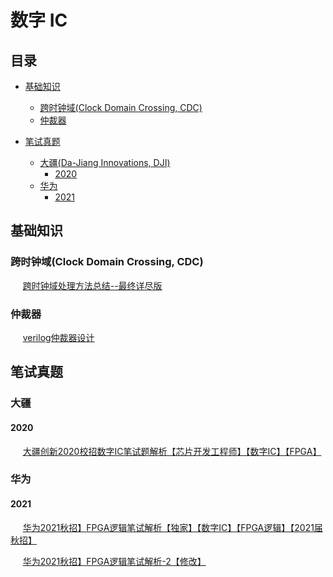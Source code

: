 # 数字 IC

## 目录


- [基础知识](#基础知识)
  - [跨时钟域(Clock Domain Crossing, CDC)](#CDC)
  - [仲裁器](#仲裁器)
 
  
- [笔试真题](#笔试真题)
  - [大疆(Da-Jiang Innovations, DJI)](#大疆)
    - [2020](#DJI-2020)
  - [华为](#华为)
    - [2021](#华为-2021)



## 基础知识

### <a name="CDC">跨时钟域(Clock Domain Crossing, CDC)</a>

&nbsp;&nbsp;&nbsp;&nbsp; [跨时钟域处理方法总结--最终详尽版](https://www.cnblogs.com/lyc-seu/p/12441366.html)

<!-- &nbsp;&nbsp;&nbsp;&nbsp; Note: 单比特快到慢，慢到快是两种办法；多比特慢到快和快到慢，异步FIFO都可以处理。-->

### 仲裁器

&nbsp;&nbsp;&nbsp;&nbsp; [verilog仲裁器设计](https://blog.csdn.net/spx1164376416/article/details/124377534)

## 笔试真题

### 大疆

#### <a name="DJI-2020">2020</a>

&nbsp;&nbsp;&nbsp;&nbsp; [大疆创新2020校招数字IC笔试题解析【芯片开发工程师】【数字IC】【FPGA】](https://mp.weixin.qq.com/s/1wXNrTk1dOjSpLhdRkgQCw)

### 华为

#### <a name="华为-2021">2021</a>

&nbsp;&nbsp;&nbsp;&nbsp; [华为2021秋招】FPGA逻辑笔试解析【独家】【数字IC】【FPGA逻辑】【2021届秋招】](https://mp.weixin.qq.com/s?__biz=MzUyNTc4NTk0OA==&mid=2247484896&idx=1&sn=e7094dd51b66bb8cc1624c72ceda199b&chksm=fa198bd3cd6e02c505e7374470a6e5f309e53661795883a41b23b5058add050dd67dc9f73676&scene=21#wechat_redirect)

&nbsp;&nbsp;&nbsp;&nbsp; [华为2021秋招】FPGA逻辑笔试解析-2【修改】](https://mp.weixin.qq.com/s?__biz=MzUyNTc4NTk0OA==&mid=2247484915&idx=2&sn=5d5ad2c11dcd7194c644ce391618d8ed&chksm=fa198bc0cd6e02d6732ae15fd863246c7f26d3e7f7ac0cc8036112ee6741f94525e200affe8c&scene=21#wechat_redirect)


